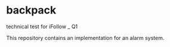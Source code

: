 # backpack
technical test for iFollow _ Q1

This repository contains an implementation for an alarm system.

